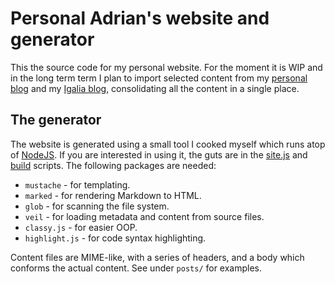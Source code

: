# Personal Adrian's website and generator

This the source code for my personal website. For the moment it is WIP
and in the long term term I plan to import selected content from my
[personal blog](http://hario.wordpress.com) and my [Igalia
blog](http://blogs.igalia.com/aperez), consolidating all the content
in a single place.

## The generator

The website is generated using a small tool I cooked myself which
runs atop of [NodeJS](http://nodejs.org). If you are interested in
using it, the guts are in the [site.js](site.js) and [build](build)
scripts. The following packages are needed:

- `mustache` - for templating.
- `marked` - for rendering Markdown to HTML.
- `glob` - for scanning the file system.
- `veil` - for loading metadata and content from source files.
- `classy.js` - for easier OOP.
- `highlight.js` - for code syntax highlighting.

Content files are MIME-like, with a series of headers, and a body
which conforms the actual content. See under `posts/` for examples.

